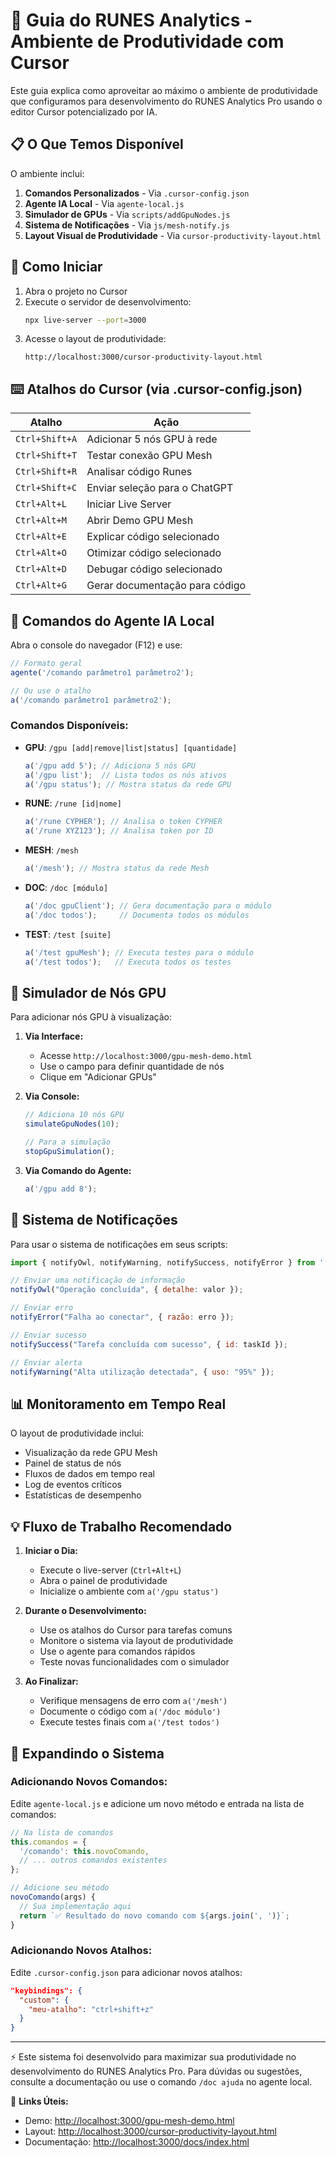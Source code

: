 # 🚀 Guia do RUNES Analytics - Ambiente de Produtividade com Cursor

Este guia explica como aproveitar ao máximo o ambiente de produtividade que configuramos para desenvolvimento do RUNES Analytics Pro usando o editor Cursor potencializado por IA.

## 📋 O Que Temos Disponível

O ambiente inclui:

1. **Comandos Personalizados** - Via `.cursor-config.json`
2. **Agente IA Local** - Via `agente-local.js`
3. **Simulador de GPUs** - Via `scripts/addGpuNodes.js`
4. **Sistema de Notificações** - Via `js/mesh-notify.js`
5. **Layout Visual de Produtividade** - Via `cursor-productivity-layout.html`

## 🔧 Como Iniciar

1. Abra o projeto no Cursor
2. Execute o servidor de desenvolvimento:
   ```bash
   npx live-server --port=3000
   ```
3. Acesse o layout de produtividade:
   ```
   http://localhost:3000/cursor-productivity-layout.html
   ```

## ⌨️ Atalhos do Cursor (via .cursor-config.json)

| Atalho | Ação |
|--------|------|
| `Ctrl+Shift+A` | Adicionar 5 nós GPU à rede |
| `Ctrl+Shift+T` | Testar conexão GPU Mesh |
| `Ctrl+Shift+R` | Analisar código Runes |
| `Ctrl+Shift+C` | Enviar seleção para o ChatGPT |
| `Ctrl+Alt+L` | Iniciar Live Server |
| `Ctrl+Alt+M` | Abrir Demo GPU Mesh |
| `Ctrl+Alt+E` | Explicar código selecionado |
| `Ctrl+Alt+O` | Otimizar código selecionado |
| `Ctrl+Alt+D` | Debugar código selecionado |
| `Ctrl+Alt+G` | Gerar documentação para código |

## 🤖 Comandos do Agente IA Local

Abra o console do navegador (F12) e use:

```javascript
// Formato geral
agente('/comando parâmetro1 parâmetro2');

// Ou use o atalho
a('/comando parâmetro1 parâmetro2');
```

### Comandos Disponíveis:

- **GPU**: `/gpu [add|remove|list|status] [quantidade]`
  ```javascript
  a('/gpu add 5'); // Adiciona 5 nós GPU
  a('/gpu list');  // Lista todos os nós ativos
  a('/gpu status'); // Mostra status da rede GPU
  ```

- **RUNE**: `/rune [id|nome]`
  ```javascript
  a('/rune CYPHER'); // Analisa o token CYPHER
  a('/rune XYZ123'); // Analisa token por ID
  ```

- **MESH**: `/mesh`
  ```javascript
  a('/mesh'); // Mostra status da rede Mesh
  ```

- **DOC**: `/doc [módulo]`
  ```javascript
  a('/doc gpuClient'); // Gera documentação para o módulo
  a('/doc todos');     // Documenta todos os módulos
  ```

- **TEST**: `/test [suite]`
  ```javascript
  a('/test gpuMesh'); // Executa testes para o módulo
  a('/test todos');   // Executa todos os testes
  ```

## 🔌 Simulador de Nós GPU

Para adicionar nós GPU à visualização:

1. **Via Interface:**
   - Acesse `http://localhost:3000/gpu-mesh-demo.html`
   - Use o campo para definir quantidade de nós
   - Clique em "Adicionar GPUs"

2. **Via Console:**
   ```javascript
   // Adiciona 10 nós GPU
   simulateGpuNodes(10);
   
   // Para a simulação
   stopGpuSimulation();
   ```

3. **Via Comando do Agente:**
   ```javascript
   a('/gpu add 8');
   ```

## 🔔 Sistema de Notificações

Para usar o sistema de notificações em seus scripts:

```javascript
import { notifyOwl, notifyWarning, notifySuccess, notifyError } from './js/mesh-notify.js';

// Enviar uma notificação de informação
notifyOwl("Operação concluída", { detalhe: valor });

// Enviar erro
notifyError("Falha ao conectar", { razão: erro });

// Enviar sucesso
notifySuccess("Tarefa concluída com sucesso", { id: taskId });

// Enviar alerta
notifyWarning("Alta utilização detectada", { uso: "95%" });
```

## 📊 Monitoramento em Tempo Real

O layout de produtividade inclui:

- Visualização da rede GPU Mesh
- Painel de status de nós
- Fluxos de dados em tempo real
- Log de eventos críticos
- Estatísticas de desempenho

## 💡 Fluxo de Trabalho Recomendado

1. **Iniciar o Dia:**
   - Execute o live-server (`Ctrl+Alt+L`)
   - Abra o painel de produtividade
   - Inicialize o ambiente com `a('/gpu status')`

2. **Durante o Desenvolvimento:**
   - Use os atalhos do Cursor para tarefas comuns
   - Monitore o sistema via layout de produtividade
   - Use o agente para comandos rápidos
   - Teste novas funcionalidades com o simulador

3. **Ao Finalizar:**
   - Verifique mensagens de erro com `a('/mesh')`
   - Documente o código com `a('/doc módulo')`
   - Execute testes finais com `a('/test todos')`

## 🧩 Expandindo o Sistema

### Adicionando Novos Comandos:

Edite `agente-local.js` e adicione um novo método e entrada na lista de comandos:

```javascript
// Na lista de comandos
this.comandos = {
  '/comando': this.novoComando,
  // ... outros comandos existentes
};

// Adicione seu método
novoComando(args) {
  // Sua implementação aqui
  return `✅ Resultado do novo comando com ${args.join(', ')}`;
}
```

### Adicionando Novos Atalhos:

Edite `.cursor-config.json` para adicionar novos atalhos:

```json
"keybindings": {
  "custom": {
    "meu-atalho": "ctrl+shift+z"
  }
}
```

---

⚡ Este sistema foi desenvolvido para maximizar sua produtividade no desenvolvimento do RUNES Analytics Pro. Para dúvidas ou sugestões, consulte a documentação ou use o comando `/doc ajuda` no agente local.

🔗 **Links Úteis:**
- Demo: [http://localhost:3000/gpu-mesh-demo.html](http://localhost:3000/gpu-mesh-demo.html)
- Layout: [http://localhost:3000/cursor-productivity-layout.html](http://localhost:3000/cursor-productivity-layout.html)
- Documentação: [http://localhost:3000/docs/index.html](http://localhost:3000/docs/index.html) 